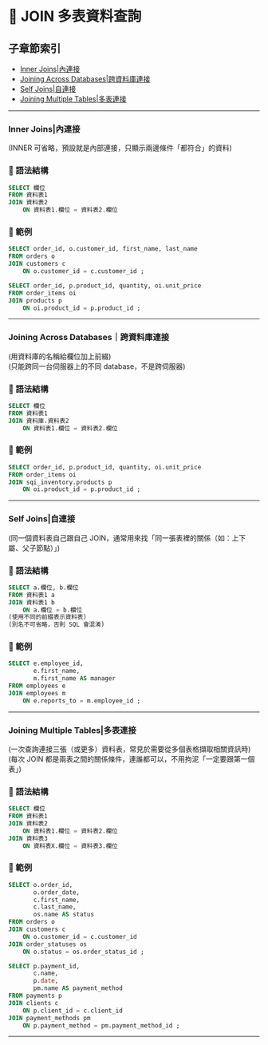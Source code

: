  # 📎 JOIN 多表資料查詢

## 子章節索引
- [Inner Joins|內連接](#inner-joins內連接)
- [Joining Across Databases|跨資料庫連接](#joining-across-databases跨資料庫連接)
- [Self Joins|自連接](#self-joins自連接)
- [Joining Multiple Tables|多表連接](#joining-multiple-tables多表連接)


---
### Inner Joins|內連接
(INNER 可省略，預設就是內部連接，只顯示兩邊條件「都符合」的資料)

### 📌 語法結構
```sql
SELECT 欄位
FROM 資料表1
JOIN 資料表2
    ON 資料表1.欄位 = 資料表2.欄位
```

### 📘 範例
```sql
SELECT order_id, o.customer_id, first_name, last_name 
FROM orders o
JOIN customers c
    ON o.customer_id = c.customer_id ;

SELECT order_id, p.product_id, quantity, oi.unit_price
FROM order_items oi
JOIN products p
    ON oi.product_id = p.product_id ;
```
---
### Joining Across Databases｜跨資料庫連接
(用資料庫的名稱給欄位加上前綴)  
(只能跨同一台伺服器上的不同 database，不是跨伺服器)  

### 📌 語法結構
```sql
SELECT 欄位
FROM 資料表1
JOIN 資料庫.資料表2
    ON 資料表1.欄位 = 資料表2.欄位
```

### 📘 範例
```sql
SELECT order_id, p.product_id, quantity, oi.unit_price
FROM order_items oi
JOIN sqi_inventory.products p
    ON oi.product_id = p.product_id ;
```
---

### Self Joins|自連接
(同一個資料表自己跟自己 JOIN，通常用來找「同一張表裡的關係（如：上下屬、父子節點）」)

### 📌 語法結構
```sql
SELECT a.欄位, b.欄位
FROM 資料表1 a
JOIN 資料表1 b
    ON a.欄位 = b.欄位
(使用不同的前綴表示資料表)  
(別名不可省略，否則 SQL 會混淆)  
```
### 📘 範例
```sql
SELECT e.employee_id, 
       e.first_name, 
       m.first_name AS manager
FROM employees e
JOIN employees m
    ON e.reports_to = m.employee_id ;
```
---

### Joining Multiple Tables|多表連接
(一次查詢連接三張（或更多）資料表，常見於需要從多個表格擷取相關資訊時)  
(每次 JOIN 都是兩表之間的關係條件，連誰都可以，不用拘泥「一定要跟第一個表」)  

### 📌 語法結構
```sql
SELECT 欄位
FROM 資料表1
JOIN 資料表2
    ON 資料表1.欄位 = 資料表2.欄位
JOIN 資料表3
    ON 資料表X.欄位 = 資料表3.欄位
```
	
### 📘 範例
```sql
SELECT o.order_id,
	   o.order_date,
       c.first_name,
       c.last_name,
       os.name AS status
FROM orders o
JOIN customers c
    ON o.customer_id = c.customer_id
JOIN order_statuses os
    ON o.status = os.order_status_id ;

SELECT p.payment_id,
	   c.name,
       p.date,
       pm.name AS payment_method
FROM payments p
JOIN clients c
    ON p.client_id = c.client_id
JOIN payment_methods pm
    ON p.payment_method = pm.payment_method_id ;
```
---

